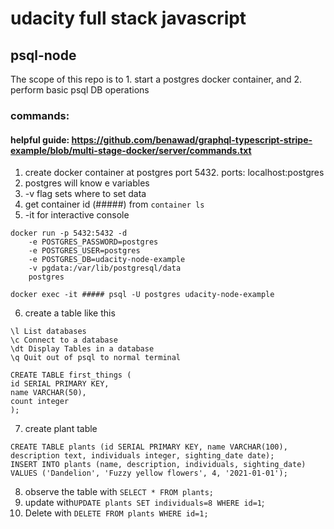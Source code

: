 # udacity full stack javascript 
## psql-node
The scope of this repo is to 1. start a postgres docker container, and 2. perform basic psql DB operations
### commands:
#### helpful guide: https://github.com/benawad/graphql-typescript-stripe-example/blob/multi-stage-docker/server/commands.txt
1. create docker container at postgres port 5432. ports: localhost:postgres
2. postgres will know e variables
3. -v flag sets where to set data 
4. get container id (#####) from `container ls`
5. -it for interactive console
```
docker run -p 5432:5432 -d 
    -e POSTGRES_PASSWORD=postgres 
    -e POSTGRES_USER=postgres 
    -e POSTGRES_DB=udacity-node-example 
    -v pgdata:/var/lib/postgresql/data
    postgres
    
docker exec -it ##### psql -U postgres udacity-node-example
```
6. create a table like this
```
\l List databases
\c Connect to a database
\dt Display Tables in a database
\q Quit out of psql to normal terminal

CREATE TABLE first_things (
id SERIAL PRIMARY KEY,
name VARCHAR(50),
count integer
);
```
7. create plant table
```
CREATE TABLE plants (id SERIAL PRIMARY KEY, name VARCHAR(100), description text, individuals integer, sighting_date date);
INSERT INTO plants (name, description, individuals, sighting_date) VALUES ('Dandelion', 'Fuzzy yellow flowers', 4, '2021-01-01');
```
8. observe the table with `SELECT * FROM plants;`
9. update with`UPDATE plants SET individuals=8 WHERE id=1`;
10. Delete with `DELETE FROM plants WHERE id=1;`